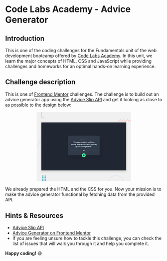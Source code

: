 # Code Labs Academy - Advice Generator

## Introduction

This is one of the coding challenges for the Fundamentals unit of the web development bootcamp offered by [Code Labs Academy](https://codelabsacademy.com/). In this unit, we learn the major concepts of HTML, CSS and JavaScript while providing challenges and homeworks for an optimal hands-on learning experience.

## Challenge description

This is one of [Frontend Mentor](https://www.frontendmentor.io/) challenges. The challenge is to build out an advice generator app using the [Advice Slip API](https://api.adviceslip.com/) and get it looking as close to as possible to the design below:

<p align="center" width="100%">
    <img width="60%" src="./design/desktop-preview.jpg">
</p>

We already prepared the HTML and the CSS for you. Now your mission is to make the advice generator functional by fetching data from the provided API.

## Hints & Resources

- [Advice Slip API](https://api.adviceslip.com/)
- [Advice Generator on Frontend Mentor](https://www.frontendmentor.io/challenges/advice-generator-app-QdUG-13db)
- If you are feeling unsure how to tackle this challenge, you can check the list of issues that will walk you through it and help you complete it.

**Happy coding!** 😄
